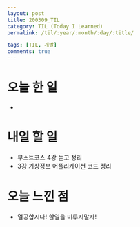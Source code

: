 ```yaml
---
layout: post
title: 200309_TIL
category: TIL (Today I Learned)
permalink: /til/:year/:month/:day/:title/

tags: [TIL, 개발]
comments: true
---
```


# 오늘 한 일

- 

# 내일 할 일

- 부스트코스 4강 듣고 정리
- 3강 기상정보 어플리케이션 코드 정리

# 오늘 느낀 점

- 열공합시다! 할일을 미루지말자!
